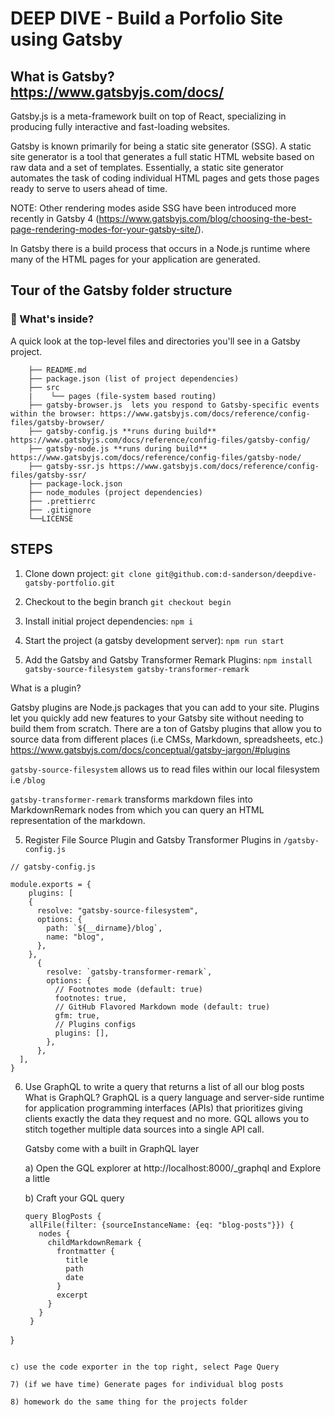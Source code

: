 # DEEP DIVE - Build a Porfolio Site using Gatsby

## What is Gatsby? https://www.gatsbyjs.com/docs/

Gatsby.js is a meta-framework built on top of React, specializing in producing fully interactive and fast-loading
websites.

Gatsby is known primarily for being a static site generator (SSG). A static site generator is a tool that generates a full static HTML website based on raw data and a set of templates. Essentially, a static site generator automates the task of coding individual HTML pages and gets those pages ready to serve to users ahead of time.

NOTE: Other rendering modes aside SSG have been introduced more recently in Gatsby 4 (https://www.gatsbyjs.com/blog/choosing-the-best-page-rendering-modes-for-your-gatsby-site/).

In Gatsby there is a build process that occurs in a Node.js runtime where many of the HTML pages for your application are generated.
## Tour of the Gatsby folder structure
### 🧐 What's inside?

A quick look at the top-level files and directories you'll see in a Gatsby project.
``` .
    ├── README.md
    ├── package.json (list of project dependencies)
    ├── src 
    |    └── pages (file-system based routing)
    ├── gatsby-browser.js  lets you respond to Gatsby-specific events within the browser: https://www.gatsbyjs.com/docs/reference/config-files/gatsby-browser/
    ├── gatsby-config.js **runs during build** https://www.gatsbyjs.com/docs/reference/config-files/gatsby-config/
    ├── gatsby-node.js **runs during build** https://www.gatsbyjs.com/docs/reference/config-files/gatsby-node/
    ├── gatsby-ssr.js https://www.gatsbyjs.com/docs/reference/config-files/gatsby-ssr/
    ├── package-lock.json
    ├── node_modules (project dependencies)
    ├── .prettierrc
    ├── .gitignore
    └──LICENSE
```
## STEPS
1) Clone down project: `git clone git@github.com:d-sanderson/deepdive-gatsby-portfolio.git`

2) Checkout to the begin branch `git checkout begin`
    
3) Install initial project dependencies: `npm i`
   
4) Start the project (a gatsby development server): `npm run start`
   
5) Add the Gatsby and Gatsby Transformer Remark Plugins: `npm install gatsby-source-filesystem gatsby-transformer-remark`
 
 What is a plugin?
  
 Gatsby plugins are Node.js packages that you can add to your site. Plugins let you quickly add new features to your Gatsby site without needing to build them from scratch. There are a ton of Gatsby plugins that allow you to source data from different places (i.e CMSs, Markdown, spreadsheets, etc.)
 https://www.gatsbyjs.com/docs/conceptual/gatsby-jargon/#plugins

 `gatsby-source-filesystem` allows us to read files within our local filesystem i.e `/blog`

`gatsby-transformer-remark` transforms markdown files into MarkdownRemark nodes from which you can query an HTML representation of the markdown.

5) Register File Source Plugin and Gatsby Transformer Plugins in `/gatsby-config.js`

```
// gatsby-config.js

module.exports = {
    plugins: [
    {
      resolve: "gatsby-source-filesystem",
      options: {
        path: `${__dirname}/blog`,
        name: "blog",
      },
    },
      {
        resolve: `gatsby-transformer-remark`,
        options: {
          // Footnotes mode (default: true)
          footnotes: true,
          // GitHub Flavored Markdown mode (default: true)
          gfm: true,
          // Plugins configs
          plugins: [],
        },
      },
  ],
}
```

6) Use GraphQL to write a query that returns a list of all our blog posts
   What is GraphQL? 
   GraphQL is a query language and server-side runtime for application programming interfaces (APIs) that prioritizes giving clients exactly the data they request and no more. GQL allows you to stitch together multiple data sources into a single API call.

   Gatsby come with a built in GraphQL layer 
  
   a) Open the GQL explorer at http://localhost:8000/_graphql and Explore a little
   
   b) Craft your GQL query 

   ```
   query BlogPosts {
    allFile(filter: {sourceInstanceName: {eq: "blog-posts"}}) {
      nodes {
        childMarkdownRemark {
          frontmatter {
            title
            path
            date
          }
          excerpt
        }
      }
    }
  }  
   ```

  c) use the code exporter in the top right, select Page Query

7) (if we have time) Generate pages for individual blog posts

8) homework do the same thing for the projects folder